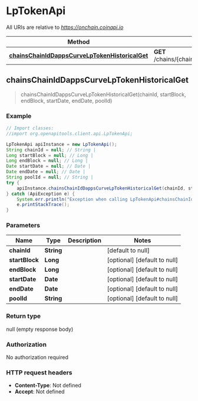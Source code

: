 # LpTokenApi

All URIs are relative to *https://onchain.coinapi.io*

Method | HTTP request | Description
------------- | ------------- | -------------
[**chainsChainIdDappsCurveLpTokenHistoricalGet**](LpTokenApi.md#chainsChainIdDappsCurveLpTokenHistoricalGet) | **GET** /chains/{chain_id}/dapps/curve/lpToken/historical | 



## chainsChainIdDappsCurveLpTokenHistoricalGet

> chainsChainIdDappsCurveLpTokenHistoricalGet(chainId, startBlock, endBlock, startDate, endDate, poolId)



### Example

```java
// Import classes:
//import org.openapitools.client.api.LpTokenApi;

LpTokenApi apiInstance = new LpTokenApi();
String chainId = null; // String | 
Long startBlock = null; // Long | 
Long endBlock = null; // Long | 
Date startDate = null; // Date | 
Date endDate = null; // Date | 
String poolId = null; // String | 
try {
    apiInstance.chainsChainIdDappsCurveLpTokenHistoricalGet(chainId, startBlock, endBlock, startDate, endDate, poolId);
} catch (ApiException e) {
    System.err.println("Exception when calling LpTokenApi#chainsChainIdDappsCurveLpTokenHistoricalGet");
    e.printStackTrace();
}
```

### Parameters


Name | Type | Description  | Notes
------------- | ------------- | ------------- | -------------
 **chainId** | **String**|  | [default to null]
 **startBlock** | **Long**|  | [optional] [default to null]
 **endBlock** | **Long**|  | [optional] [default to null]
 **startDate** | **Date**|  | [optional] [default to null]
 **endDate** | **Date**|  | [optional] [default to null]
 **poolId** | **String**|  | [optional] [default to null]

### Return type

null (empty response body)

### Authorization

No authorization required

### HTTP request headers

- **Content-Type**: Not defined
- **Accept**: Not defined

